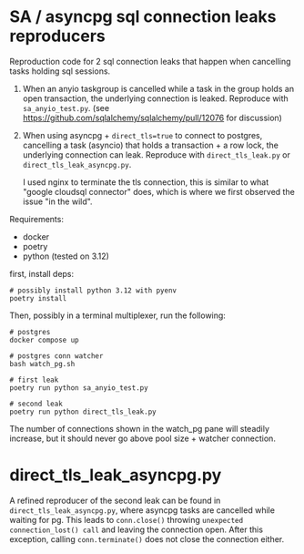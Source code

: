 # SA / asyncpg sql connection leaks reproducers

Reproduction code for 2 sql connection leaks that happen when cancelling tasks holding sql sessions.

1. When an anyio taskgroup is cancelled while a task in the group holds an open transaction, the
   underlying connection is leaked.
   Reproduce with `sa_anyio_test.py`.
   (see https://github.com/sqlalchemy/sqlalchemy/pull/12076 for discussion)
2. When using asyncpg + `direct_tls=true` to connect to postgres, cancelling a task (asyncio) that
   holds a transaction + a row lock, the underlying connection can leak.
   Reproduce with `direct_tls_leak.py` or `direct_tls_leak_asyncpg.py`.

   I used nginx to terminate the tls connection, this is similar to what "google cloudsql connector"
   does, which is where we first observed the issue "in the wild".


Requirements:
- docker
- poetry
- python (tested on 3.12)


first, install deps:
```
# possibly install python 3.12 with pyenv
poetry install
```

Then, possibly in a terminal multiplexer, run the following:

```
# postgres
docker compose up

# postgres conn watcher
bash watch_pg.sh

# first leak
poetry run python sa_anyio_test.py

# second leak
poetry run python direct_tls_leak.py
```

The number of connections shown in the watch_pg pane will steadily increase, but it should never go
above pool size + watcher connection.

# direct_tls_leak_asyncpg.py

A refined reproducer of the second leak can be found in `direct_tls_leak_asyncpg.py`, where asyncpg
tasks are cancelled while waiting for pg. This leads to `conn.close()` throwing `unexpected
connection_lost() call` and leaving the connection open.
After this exception, calling `conn.terminate()` does not close the connection either.

